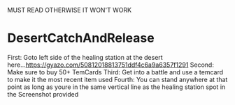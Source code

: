 MUST READ OTHERWISE IT WON'T WORK
# DesertCatchAndRelease
First: Goto left side of the healing station at the desert here...https://gyazo.com/50812018813751ddf4c6a9a6357f1291
Second: Make sure to buy 50+ TemCards
Third: Get into a battle and use a temcard to make it the most recent item used
Fourth: You can stand anywhere at that point as long as youre in the same vertical line as the healing station spot in the Screenshot provided
 
